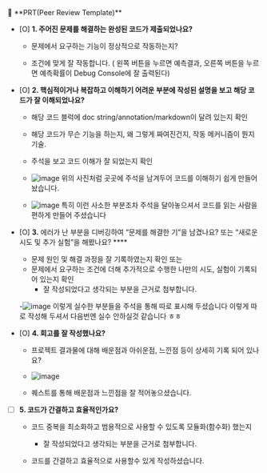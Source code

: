 <aside>
🔑 **PRT(Peer Review Template)**

- [O]  **1. 주어진 문제를 해결하는 완성된 코드가 제출되었나요?**
    - 문제에서 요구하는 기능이 정상적으로 작동하는지?
 
    - 조건에 맞게 잘 작동합니다. ( 왼쪽 버튼을 누르면 예측결과, 오른쪽 버튼을 누르면 예측확률이 Debug Console에 잘 출력된다)
      
    
- [O]  **2. 핵심적이거나 복잡하고 이해하기 어려운 부분에 작성된 설명을 보고 해당 코드가 잘 이해되었나요?**
    - 해당 코드 블럭에 doc string/annotation/markdown이 달려 있는지 확인
    - 해당 코드가 무슨 기능을 하는지, 왜 그렇게 짜여진건지, 작동 메커니즘이 뭔지 기술.
    - 주석을 보고 코드 이해가 잘 되었는지 확인

    - ![image](https://github.com/user-attachments/assets/b71e574c-8eeb-4ba8-8d86-ee974bb36417)
      위의 사진처럼 곳곳에 주석을 남겨두어 코드를 이해하기 쉽게 만들어놨습니다. 
    - ![image](https://github.com/user-attachments/assets/f7fdb28c-0065-444a-8505-b73337964b54)
      특히 이런 사소한 부분조차 주석을 달아놓으셔서 코드를 읽는 사람을 편하게 만들어 주셨습니다

        
- [O]  **3.** 에러가 난 부분을 디버깅하여 “문제를 해결한 기”을 남겼나요? 또는
   “새로운 시도 및 추가 실험”을 해봤나요? ****
    - 문제 원인 및 해결 과정을 잘 기록하였는지 확인 또는
    - 문제에서 요구하는 조건에 더해 추가적으로 수행한 나만의 시도, 
    실험이 기록되어 있는지 확인
        - 잘 작성되었다고 생각되는 부분을 근거로 첨부합니다.
     
    -![image](https://github.com/user-attachments/assets/7f48d46c-8874-4024-8d21-c9bcd5f5d343)
    이렇게 실수한 부분들을 주석을 통해 따로 표시해 두셨습니다 이렇게 따로 작성해 두셔서 다음번엔 실수 안하실것 같습니다 ㅎㅎ

        
- [O]  **4. 회고를 잘 작성했나요?**
    - 프로젝트 결과물에 대해 배운점과 아쉬운점, 느낀점 등이 상세히 기록 되어 있나요?

    - ![image](https://github.com/user-attachments/assets/7089c70e-0c11-41dc-ad87-ee49e3946397)
    - 퀘스트를 통해 배운점과 느낀점을 잘 적어놓으셨습니다.

- [ ]  **5. 코드가 간결하고 효율적인가요?**
    - 코드 중복을 최소화하고 범용적으로 사용할 수 있도록 모듈화(함수화) 했는지
        - 잘 작성되었다고 생각되는 부분을 근거로 첨부합니다.
     
    -  코드를 간결하고 효율적으로 사용할수 있게 작성하셨습니다.
    
</aside>
